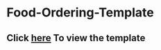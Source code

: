 # Food-Ordering-Template

## Click [here](https://suhelgupta.github.io/Food-Ordering-Template/) To view the template
